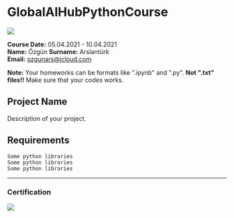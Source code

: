 # GlobalAIHubPythonCourse
![](img/newlogo.png)

**Course Date:** 05.04.2021 - 10.04.2021  
**Name:** Özgün 
**Surname:** Arslantürk  
**Email:** ozgunars@icloud.com  

**Note:** Your homeworks can be formats like ".ipynb" and ".py". **Not ".txt" files!!** Make sure that your codes works.  

## Project Name
Description of your project.

## Requirements
```
Some python libraries
Some python libraries
Some python libraries
```
---

### Certification
![](img/TopLearnerCertificate.png)

